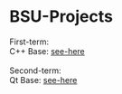 # BSU-Projects <br>
First-term: <br>
  C++ Base: [see-here](https://github.com/NiCHUY/BSU-Projects/tree/main/First-Term/C%2B%2B) <br> <br>
Second-term: <br>
  Qt Base: [see-here](https://github.com/NiCHUY/Flappy-Meat) <br> <br>
